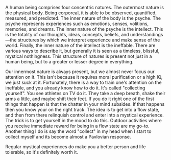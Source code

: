 A human being comprises four concentric natures. The outermost nature is the physical body. Being corporeal, it is able to be observed, quantified, measured, and predicted. The inner nature of the body is the psyche. The psyche represents experiences such as emotions, senses, volitions, memories, and dreams. The inner nature of the psyche is the intellect. This is the totality of our thoughts, ideas, concepts, beliefs, and understandings—the structures by which we interpret experience and make sense of the world. Finally, the inner nature of the intellect is the ineffable. There are various ways to describe it, but generally it is seen as a timeless, blissful, mystical nothingness. This structure of natures is present not just in a human being, but to a greater or lesser degree in everything.

Our innermost nature is always present, but we almost never focus our attention on it. This isn't because it requires moral purification or a high IQ, we just suck at it. Fortunately, there is a way to train one's attention on the ineffable, and you already know how to do it. It's called "collecting yourself". You see athletes on TV do it. They take a deep breath, shake their arms a little, and maybe shift their feet. If you do it right one of the first things that happen is that the chatter in your mind subsides. If that happens then you know your on the right track. The idea is to get into a flow state, and then from there relinquish control and enter into a mystical experience. The trick is to get yourself in the mood to do this. Outdoor activities where you receive immediate reward for being in a flow state are my go-to. Another thing I do is say the word "collect" in my head when I start to collect myself and its become almost a Pavlovian response.

Regular mystical experiences do make you a better person and life tolerable, so it's definitely worth it.








